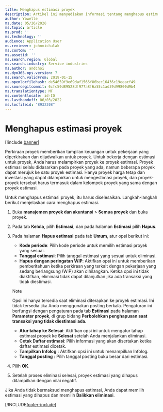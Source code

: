 ```yaml
---
title: Menghapus estimasi proyek
description: Artikel ini menyediakan informasi tentang menghapus estimasi proyek setelah selesai.
author: Yowelle
ms.date: 05/26/2020
ms.topic: article
ms.prod: ''
ms.technology: ''
audience: Application User
ms.reviewer: johnmichalak
ms.custom: ''
ms.assetid: ''
ms.search.region: Global
ms.search.industry: Service industries
ms.author: andchoi
ms.dyn365.ops.version: 7
ms.search.validFrom: 2019-01-15
ms.openlocfilehash: de54659f9e69daf1566f86bec16436c19eeacf49
ms.sourcegitcommit: 6cfc50d89528df977a8f6a55c1ad39d99800d9b4
ms.translationtype: MT
ms.contentlocale: id-ID
ms.lasthandoff: 06/03/2022
ms.locfileid: "8932208"
---
```

# <a name="eliminate-a-project-estimate"></a>Menghapus estimasi proyek

[!include [banner](../includes/banner.md)]

Perkiraan proyek memberikan tampilan keuangan untuk pekerjaan yang diperkirakan dan dijadwalkan untuk proyek. Untuk bekerja dengan estimasi untuk proyek, Anda harus melampirkan proyek ke proyek estimasi. Proyek estimasi selalu didasarkan pada proyek yang ada, namun beberapa proyek dapat merujuk ke satu proyek estimasi. Hanya proyek harga tetap dan investasi yang dapat dilampirkan untuk mengestimasi proyek, dan proyek-proyek tersebut harus termasuk dalam kelompok proyek yang sama dengan proyek estimasi.

Untuk menghapus estimasi proyek, itu harus diselesaikan. Langkah-langkah berikut menjelaskan cara menghapus estimasi.

1. Buka **manajemen proyek dan akuntansi** > **Semua proyek** dan buka proyek. 
2. Pada tab **Kelola**, pilih **Estimasi**, dan pada halaman **Estimasi** pilih **Hapus**.
3. Pada halaman **Hapus estimasi** pada tab **Umum**, atur opsi berikut ini:

   - **Kode periode**: Pilih kode periode untuk memilih estimasi proyek yang sesuai. 
   - **Tanggal estimasi**: Pilih tanggal estimasi yang sesuai untuk eliminasi.
   - **Hapus dengan peringatan WIP**: Aktifkan opsi ini untuk memberikan pemberitahuan ketika perkiraan yang terkait dengan pekerjaan yang sedang berlangsung (WIP) akan dihilangkan. Ketika opsi ini tidak diaktifkan, eliminasi tidak dapat dilanjutkan jika ada transaksi yang tidak diestimasi. 
   > [!NOTE]
   > Opsi ini hanya tersedia saat eliminasi diterapkan ke proyek estimasi. Ini tidak tersedia jika Anda menggunakan posting berkala. Pengaturan ini berfungsi dengan pengaturan pada tab **Estimasi** pada halaman **Parameter proyek**, di grup bidang **Perbolehkan penghapusan saat transaksi yang tidak diestimasi ada**.
   - **Atur tahap ke Selesai**: Aktifkan opsi ini untuk mengatur tahap estimasi proyek ke **Selesai** setelah Anda menjalankan eliminasi.
   - **Cetak Daftar estimasi**: Pilih informasi yang akan disertakan ketika daftar estimasi dicetak.
   - **Tampilkan Infolog** : Aktifkan opsi ini untuk menampilkan Infolog.
   - **Tanggal posting** : Pilih tanggal posting buku besar dari estimasi.

4.  Pilih **OK**.
5. Setelah proses eliminasi selesai, proyek estimasi yang dihapus ditampilkan dengan nilai negatif. 

Jika Anda tidak bermaksud menghapus estimasi, Anda dapat memilih estimasi yang dihapus dan memilih **Balikkan eliminasi**.   


[!INCLUDE[footer-include](../includes/footer-banner.md)]